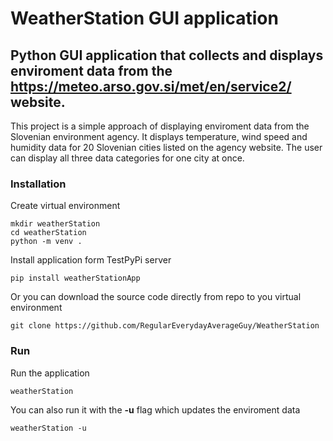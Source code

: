 # WeatherStation GUI application
## Python GUI application that collects and displays enviroment data from the https://meteo.arso.gov.si/met/en/service2/ website.
This project is a simple approach of displaying enviroment data from the Slovenian environment agency. It displays temperature, wind speed and humidity data for 20 Slovenian cities listed on the agency website. The user can display all three data categories for one city at once.
### Installation
Create virtual environment
```
mkdir weatherStation
cd weatherStation
python -m venv .
```
Install application form TestPyPi server
```
pip install weatherStationApp
```
Or you can download the source code directly from repo to you virtual environment
```
git clone https://github.com/RegularEverydayAverageGuy/WeatherStation
```
### Run
Run the application
```
weatherStation
```
You can also run it with the **-u** flag which updates the enviroment data
```
weatherStation -u
```
